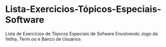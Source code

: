 # Lista-Exercicios-Tópicos-Especiais-Software
Lista de Exercícios de Tópicos Especiais de Sofware Envolvendo Jogo da Velha, Term.oo e Banco de Usuários
